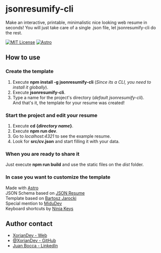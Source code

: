 
# jsonresumify-cli

Make an interactive, printable, minimalistic nice looking web resume in seconds!
You will just take care of a single .json file, let jsonresumify-cli do the rest.

[![MIT License](https://img.shields.io/badge/License-MIT-green.svg)](https://choosealicense.com/licenses/mit/)
[![Astro](https://camo.githubusercontent.com/e503963afb52c9bee4c7956859d5f7b7cd437fec1eddd7577eb2177149a7be99/68747470733a2f2f696d672e736869656c64732e696f2f62616467652f417374726f2d4243353245453f6c6f676f3d617374726f266c6f676f436f6c6f723d666666267374796c653d666c6174)](https://astro.build/)



## How to use

### Create the template
1) Execute **npm install -g jsonresumify-cli** (*Since its a CLI, you need to install it globally*).
2) Execute **jsonresumify-cli**.
3) Type a name for the project's directory (*default jsonresumify-cli*).
\
And that's it, the template for your resume was created!

### Start the project and edit your resume
1) Execute **cd {*directory name*}**.
2) Execute **npm run dev**.
3) Go to *localhost:4321* to see the example resume.
4) Look for **src/cv.json** and start filling it with your data.

### When you are ready to share it
Just execute **npm run build** and use the static files on the *dist* folder.

### In case you want to customize the template
Made with [Astro](https://astro.build/)\
JSON Schema based on [JSON Resume](https://jsonresume.org/)\
Template based on [Bartosz Jarocki](https://github.com/BartoszJarocki/cv)\
Special mention to [MiduDev](https://midu.dev/)\
Keyboard shortcuts by [Ninja Keys](https://github.com/ssleptsov/ninja-keys)

## Author contact

- [XorianDev - Web](https://xorian.dev)
- [@XorianDev - GitHub](https://github.com/XorianDev)
- [Juan Bocca - LinkedIn](https://www.linkedin.com/in/juan-bocca/)

